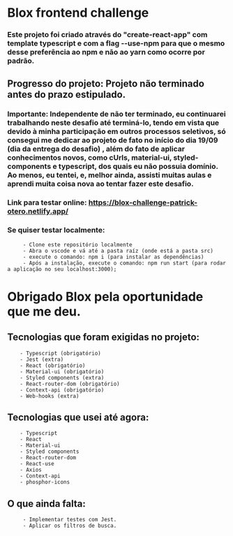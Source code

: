 # Blox frontend challenge

### Este projeto foi criado através do "create-react-app" com template typescript e com a flag --use-npm para que o mesmo desse preferência ao npm e não ao yarn como ocorre por padrão.

## Progresso do projeto: Projeto não terminado antes do prazo estipulado.

### Importante: Independente de não ter terminado, eu continuarei trabalhando neste desafio até terminá-lo, tendo em vista que devido à minha participação em outros processos seletivos, só consegui me dedicar ao projeto de fato no início do dia 19/09 (dia da entrega do desafio) , além do fato de aplicar conhecimentos novos, como cUrls, material-ui, styled-components e typescript, dos quais eu não possuia domínio. Ao menos, eu tentei, e, melhor ainda, assisti muitas aulas e aprendi muita coisa nova ao tentar fazer este desafio.

### Link para testar online: https://blox-challenge-patrick-otero.netlify.app/

### Se quiser testar localmente:

         - Clone este repositório localmente
         - Abra o vscode e vá até a pasta raíz (onde está a pasta src)
         - execute o comando: npm i (para instalar as dependências)
         - Após a instalação, execute o comando: npm run start (para rodar a aplicação no seu localhost:3000);

# Obrigado Blox pela oportunidade que me deu.

## Tecnologias que foram exigidas no projeto:

        - Typescript (obrigatório)
        - Jest (extra)
        - React (obrigatório)
        - Material-ui (obrigatório)
        - Styled components (extra)
        - React-router-dom (obrigatório)
        - Context-api (obrigatório)
        - Web-hooks (extra)
        
## Tecnologias que usei até agora:

        - Typescript
        - React
        - Material-ui
        - Styled components
        - React-router-dom
        - React-use
        - Axios
        - Context-api
        - phosphor-icons
        
 ## O que ainda falta:

         - Implementar testes com Jest.
         - Aplicar os filtros de busca.


